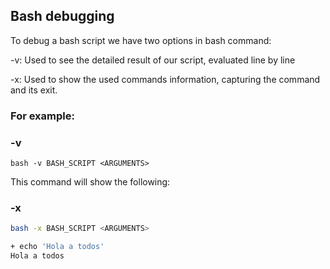 ## Bash debugging

To debug a bash script we have two options in bash command:

-v: Used to see the detailed result of our script, evaluated line by line

-x: Used to show the used commands information, capturing the command and its exit.


### For example:

### -v
```
bash -v BASH_SCRIPT <ARGUMENTS>
```
This command will show the following:



### -x
```sh
bash -x BASH_SCRIPT <ARGUMENTS>
```

```sh
+ echo 'Hola a todos'
Hola a todos
```

